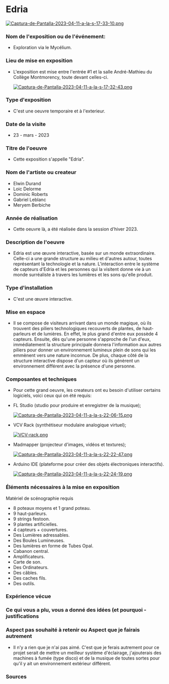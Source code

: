 # Edria

  [![Captura-de-Pantalla-2023-04-11-a-la-s-17-33-10.png](https://i.postimg.cc/tCsYTZt0/Captura-de-Pantalla-2023-04-11-a-la-s-17-33-10.png)](https://postimg.cc/ykzVpNbn)

### Nom de l'exposition ou de l'événement:

- Exploration via le Mycélium.

### Lieu de mise en exposition

- L'exposition est mise entre l'entrée #1 et la salle André-Mathieu du Collège Montmorency, toute devant celles-ci. 

  [![Captura-de-Pantalla-2023-04-11-a-la-s-17-32-43.png](https://i.postimg.cc/brNSLmtd/Captura-de-Pantalla-2023-04-11-a-la-s-17-32-43.png)](https://postimg.cc/G8VpmJz1)

### Type d'exposition

- C'est une oeuvre temporaire et à l'exterieur. 

### Date de la visite

- 23 - mars - 2023

### Titre de l'oeuvre

- Cette exposition s'appelle "Edria".

### Nom de l'artiste ou createur

- Elwin Durand
- Loic Delorme
- Dominic Roberts
- Gabriel Leblanc
- Meryem Berbiche

### Année de réalisation

- Cette oeuvre là, a été réalisée dans la session d'hiver 2023. 

### Description de l'oeuvre

- Edria est une œuvre interactive, basée sur un monde extraordinaire. Celle-ci a une grande structure au milieu et d'autres autour, toutes représentant la technologie et la nature. L'interaction entre le système de capteurs d'Edria et les personnes qui la visitent donne vie à un monde surréaliste à travers les lumières et les sons qu'elle produit.

### Type d'installation

- C'est une œuvre interactive.

### Mise en espace

- Il se compose de visiteurs arrivant dans un monde magique, où ils trouvent des piliers technologiques recouverts de plantes, de haut-parleurs et de lumières. En effet, le plus grand d'entre eux possède 4 capteurs. Ensuite, dès qu'une personne s'approche de l'un d'eux, immédiatement la structure principale donnera l'information aux autres piliers pour donner un environnement lumineux plein de sons qui les emmènent vers une nature inconnue. De plus, chaque côté de la structure interactive dispose d'un capteur où ils génèrent un environnement différent avec la présence d'une personne.

### Composantes et techniques

- Pour cette grand oeuvre, les createurs ont eu besoin d'utiliser certains logiciels, voici ceux qui on été requis: 

- FL Studio (studio pour produire et enregistrer de la musique);

  [![Captura-de-Pantalla-2023-04-11-a-la-s-22-06-15.png](https://i.postimg.cc/YSHkPmTY/Captura-de-Pantalla-2023-04-11-a-la-s-22-06-15.png)](https://postimg.cc/QF0R9V8d)

- VCV Rack (synthétiseur modulaire analogique virtuel); 

  [![VCV-rack.png](https://i.postimg.cc/ydpM7Jpf/VCV-rack.png)](https://postimg.cc/bDbCTvhb)

- Madmapper (projecteur d'images, vidéos et textures); 

  [![Captura-de-Pantalla-2023-04-11-a-la-s-22-22-47.png](https://i.postimg.cc/gkGG4RFh/Captura-de-Pantalla-2023-04-11-a-la-s-22-22-47.png)](https://postimg.cc/bdFXwZvY)

- Arduino IDE (plateforme pour créer des objets électroniques interactifs). 

  [![Captura-de-Pantalla-2023-04-11-a-la-s-22-24-19.png](https://i.postimg.cc/Jnhbbt7C/Captura-de-Pantalla-2023-04-11-a-la-s-22-24-19.png)](https://postimg.cc/DWtJhvbx)

### Éléments nécessaires à la mise en exposition

Matériel de scénographie requis

- 8 poteaux moyens et 1 grand poteau. 
- 9 haut-parleurs.
- 9 strings festoon. 
- 9 plantes artificielles.
- 4 capteurs + couvertures. 
- Des Lumières adressables.
- Des Boules Lumineuses.
- Des lumières en forme de Tubes Opal. 
- Cabanon central.
- Amplificateurs.
- Carte de son.
- Des Ordinateurs.
- Des câbles. 
- Des caches fils. 
- Des outils. 


### Expérience vécue
### Ce qui vous a plu, vous a donné des idées (et pourquoi - justifications
### Aspect pas souhaité à retenir ou Aspect que je fairais autrement

- Il n'y a rien que je n'ai pas aimé. C'est que je ferais autrement pour ce projet serait de mettre un meilleur système d'éclairage, j'ajouterais des machines à fumée (type disco) et de la musique de toutes sortes pour qu'il y ait un environnement extérieur différent.

### Sources
